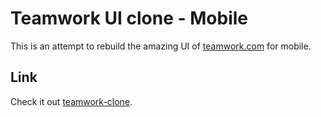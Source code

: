 # Teamwork UI clone - Mobile

This is an attempt to rebuild the amazing UI of [teamwork.com](https://teamwork.com) for mobile.

## Link

Check it out [teamwork-clone](https://dneey.github.io/teamwork-clone).
